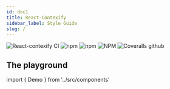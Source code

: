 ```yaml
---
id: doc1
title: React-Contexify
sidebar_label: Style Guide
slug: /
---
```




![React-contexify CI](https://github.com/fkhadra/react-contexify/workflows/React-contexify%20CI/badge.svg)
![npm](https://img.shields.io/npm/dm/react-contexify.svg?label=%E2%8F%ACdownloads&style=for-the-badge)
![npm](https://img.shields.io/npm/v/react-contexify.svg?style=for-the-badge)
![NPM](https://img.shields.io/npm/l/react-contexify.svg?label=%F0%9F%93%9Clicense&style=for-the-badge)
![Coveralls github](https://img.shields.io/coveralls/github/fkhadra/react-contexify.svg?label=%E2%9B%B1coverage&style=for-the-badge)

## The playground

import { Demo } from '../src/components'

<Demo />